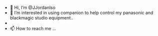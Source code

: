 - 👋 Hi, I’m @JJordanlso
- 👀 I’m interested in using companion to help control my panasonic and blackmagic studio equipment..
- 
- 📫 How to reach me ...

<!---
JJordanlso/JJordanlso is a ✨ special ✨ repository because its `README.md` (this file) appears on your GitHub profile.
You can click the Preview link to take a look at your changes.
--->
